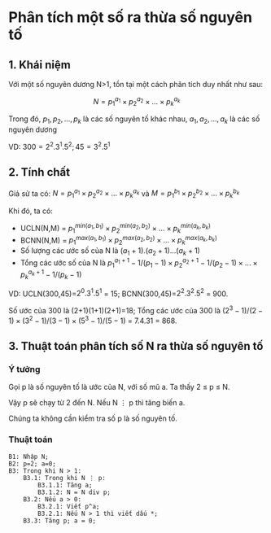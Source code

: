 # Phân tích một số ra thừa số nguyên tố
## 1. Khái niệm
Với một số nguyên dương N>1, tồn tại một cách phân tích duy nhất như sau:

$$N = p_1^{a_1} ×  p_2^{a_2} × ... ×  p_k^{a_k}$$

Trong đó, $p_1, p_2,..., p_k$ là các số nguyên tố khác nhau, $a_1, a_2,..., a_k$ là các số nguyên dương

VD: $300 = 2^2 . 3^1 . 5^2; 45 = 3^2 . 5^1$

## 2. Tính chất

Giả sử ta có: $N = p_1^{a_1} × p_2^{a_2} × ... × p_k^{a_k}$ và $M = p_1^{b_1} × p_2^{b_2} × ... × p_k^{b_k}$

Khi đó, ta có:

+ UCLN(N,M) = $p_1^{min(a_1,b_1)} × p_2^{min(a_2,b_2)} × ... × p_k^{min(a_k,b_k)}$
+ BCNN(N,M) = $p_1^{max(a_1,b_1)} × p_2^{max(a_2,b_2)} × ... × p_k^{max(a_k,b_k)}$
+ Số lượng các ước số của N là $(a_1 + 1).(a_2 + 1) ... (a_k + 1)$
+ Tổng các ước số của N là ${p_1^{a_1 + 1}-1}/(p_1 - 1) ×  {p_2^{a_2 + 1}-1}/(p_2 - 1) × ... ×  {p_k^{a_k + 1}-1}/(p_k - 1)$

VD: UCLN(300,45)=$2^0 . 3^1 . 5^1$ = 15; BCNN(300,45)=$2^2 . 3^2 . 5^2$ = 900.

Số ước của 300 là (2+1)(1+1)(2+1)=18; Tổng các ước của 300 là $(2^3-1)/(2 - 1) ×  (3^2-1)/(3 - 1) × (5^3-1)/(5 - 1)$ = 7.4.31 = 868.

## 3. Thuật toán phân tích số N ra thừa số nguyên tố
### Ý tưởng
Gọi p là số nguyên tố là ước của N, với số mũ a. Ta thấy 2 ≤ p ≤ N.

Vậy p sẽ chạy từ 2 đến N. Nếu N ⋮ p thì tăng biến a.

Chúng ta không cần kiểm tra số p là số nguyên tố.

### Thuật toán
```
B1: Nhập N;
B2: p=2; a=0;
B3: Trong khi N > 1:
	B3.1: Trong khi N ⋮ p:
		B3.1.1: Tăng a;
		B3.1.2: N = N div p;
	B3.2: Nếu a > 0:
		B3.2.1: Viết p^a;
		B3.2.1: Nếu N > 1 thì viết dấu *;
	B3.3: Tăng p; a = 0;
```
